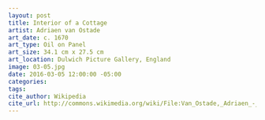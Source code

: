 ```yaml
---
layout: post
title: Interior of a Cottage
artist: Adriaen van Ostade
art_date: c. 1670
art_type: Oil on Panel
art_size: 34.1 cm x 27.5 cm
art_location: Dulwich Picture Gallery, England
image: 03-05.jpg
date: 2016-03-05 12:00:00 -05:00
categories:
tags:
cite_author: Wikipedia
cite_url: http://commons.wikimedia.org/wiki/File:Van_Ostade,_Adriaen_-_Interior_of_a_Cottage_-_Google_Art_Project.jpg
---
```

